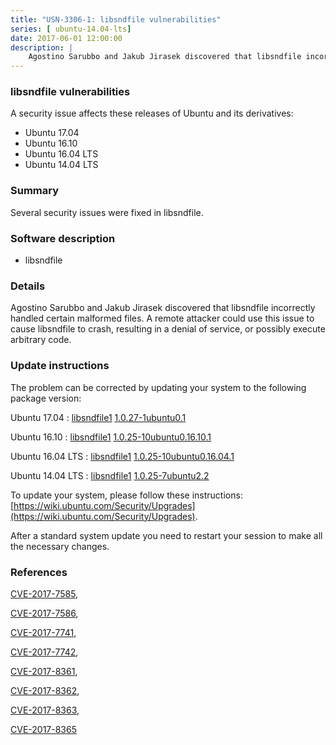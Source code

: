 ```yaml
---
title: "USN-3306-1: libsndfile vulnerabilities"
series: [ ubuntu-14.04-lts]
date: 2017-06-01 12:00:00
description: |
    Agostino Sarubbo and Jakub Jirasek discovered that libsndfile incorrectly handled certain malformed files. A remote attacker could use this issue to cause libsndfile to crash, resulting in a denial of service, or possibly execute arbitrary code. 
--- 
```

 
### libsndfile vulnerabilities

A security issue affects these releases of Ubuntu and its derivatives:

* Ubuntu 17.04
* Ubuntu 16.10
* Ubuntu 16.04 LTS
* Ubuntu 14.04 LTS

### Summary

Several security issues were fixed in libsndfile. 

### Software description

* libsndfile 

### Details

Agostino Sarubbo and Jakub Jirasek discovered that libsndfile incorrectly handled certain malformed files. A remote attacker could use this issue to cause libsndfile to crash, resulting in a denial of service, or possibly execute arbitrary code. 

### Update instructions

The problem can be corrected by updating your system to the following package version:

Ubuntu 17.04
 : [libsndfile1](https://launchpad.net/ubuntu/+source/libsndfile) <span> [1.0.27-1ubuntu0.1](https://launchpad.net/ubuntu/+source/libsndfile/1.0.27-1ubuntu0.1) </span> 

Ubuntu 16.10
 : [libsndfile1](https://launchpad.net/ubuntu/+source/libsndfile) <span> [1.0.25-10ubuntu0.16.10.1](https://launchpad.net/ubuntu/+source/libsndfile/1.0.25-10ubuntu0.16.10.1) </span> 

Ubuntu 16.04 LTS
 : [libsndfile1](https://launchpad.net/ubuntu/+source/libsndfile) <span> [1.0.25-10ubuntu0.16.04.1](https://launchpad.net/ubuntu/+source/libsndfile/1.0.25-10ubuntu0.16.04.1) </span> 

Ubuntu 14.04 LTS
 : [libsndfile1](https://launchpad.net/ubuntu/+source/libsndfile) <span> [1.0.25-7ubuntu2.2](https://launchpad.net/ubuntu/+source/libsndfile/1.0.25-7ubuntu2.2) </span> 

To update your system, please follow these instructions: [https://wiki.ubuntu.com/Security/Upgrades](https://wiki.ubuntu.com/Security/Upgrades).

After a standard system update you need to restart your session to make all the necessary changes. 

### References

 [CVE-2017-7585](http://people.ubuntu.com/~ubuntu-security/cve/CVE-2017-7585), 

 [CVE-2017-7586](http://people.ubuntu.com/~ubuntu-security/cve/CVE-2017-7586), 

 [CVE-2017-7741](http://people.ubuntu.com/~ubuntu-security/cve/CVE-2017-7741), 

 [CVE-2017-7742](http://people.ubuntu.com/~ubuntu-security/cve/CVE-2017-7742), 

 [CVE-2017-8361](http://people.ubuntu.com/~ubuntu-security/cve/CVE-2017-8361), 

 [CVE-2017-8362](http://people.ubuntu.com/~ubuntu-security/cve/CVE-2017-8362), 

 [CVE-2017-8363](http://people.ubuntu.com/~ubuntu-security/cve/CVE-2017-8363), 

 [CVE-2017-8365](http://people.ubuntu.com/~ubuntu-security/cve/CVE-2017-8365)
 
